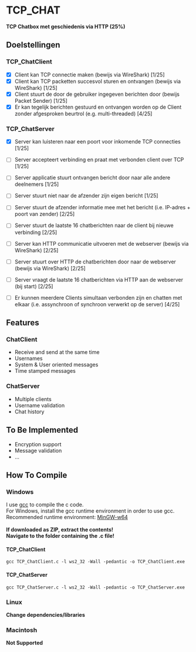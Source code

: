 # TCP_CHAT
**TCP Chatbox met geschiedenis via HTTP (25%)**


## Doelstellingen
### TCP_ChatClient
- [x] Client kan TCP connectie maken (bewijs via WireShark) [1/25]
- [x] Client kan TCP packetten succesvol sturen en ontvangen (bewijs via WireShark) [1/25]
- [x] Client stuurt de door de gebruiker ingegeven berichten door (bewijs Packet Sender) [1/25]
- [x] Er kan tegelijk berichten gestuurd en ontvangen worden op de Client zonder afgesproken beurtrol (e.g. multi-threaded) [4/25]

### TCP_ChatServer
- [x] Server kan luisteren naar een poort voor inkomende TCP connecties [1/25]
- [ ] Server accepteert verbinding en praat met verbonden client over TCP [1/25]
- [ ] Server applicatie stuurt ontvangen bericht door naar alle andere deelnemers [1/25]
- [ ] Server stuurt niet naar de afzender zijn eigen bericht [1/25]
- [ ] Server stuurt de afzender informatie mee met het bericht (i.e. IP-adres + poort van zender) [2/25]
- [ ] Server stuurt de laatste 16 chatberichten naar de client bij nieuwe verbinding [2/25]
- [ ] Server kan HTTP communicatie uitvoeren met de webserver (bewijs via WireShark) [2/25]
- [ ] Server stuurt over HTTP de chatberichten door naar de webserver (bewijs via WireShark) [2/25]
- [ ] Server vraagt de laatste 16 chatberichten via HTTP aan de webserver (bij start) [2/25]
- [ ] Er kunnen meerdere Clients simultaan verbonden zijn en chatten met elkaar (i.e. assynchroon of synchroon verwerkt op de server) [4/25]


## Features
### ChatClient
* Receive and send at the same time
* Usernames
* System & User oriented messages
* Time stamped messages
### ChatServer
* Multiple clients
* Username validation
* Chat history


## To Be Implemented
* Encryption support
* Message validation
* ...

## How To Compile
### Windows
I use [gcc](https://gcc.gnu.org/) to compile the c code.\
For Windows, install the gcc runtime environment in order to use gcc.\
Recommended runtime environment: [MinGW-w64](https://sourceforge.net/projects/mingw-w64/)\
\
**If downloaded as ZIP, extract the contents!**\
**Navigate to the folder containing the .c file!**
#### TCP_ChatClient
```
gcc TCP_ChatClient.c -l ws2_32 -Wall -pedantic -o TCP_ChatClient.exe
```
#### TCP_ChatServer
```
gcc TCP_ChatServer.c -l ws2_32 -Wall -pedantic -o TCP_ChatServer.exe
```

### Linux
**Change dependencies/libraries**

### Macintosh
**Not Supported**
